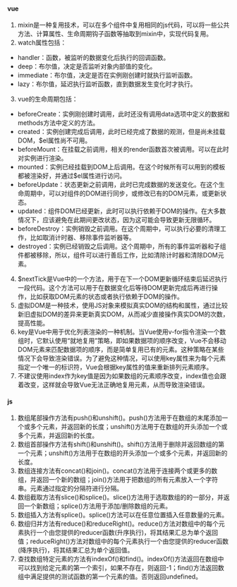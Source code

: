 #### vue

1. mixin是一种复用技术，可以在多个组件中复用相同的js代码，可以将一些公共方法、计算属性、生命周期钩子函数等抽取到mixin中，实现代码复用。
2. watch属性包括：
* handler：函数，被监听的数据变化后执行的回调函数。
* deep：布尔值，决定是否监听对象内部值的变化。
* immediate：布尔值，决定是否在实例刚创建时就执行监听函数。
* lazy：布尔值，延迟执行监听函数，直到数据发生变化时才执行。
3. vue的生命周期包括：
* beforeCreate：实例刚创建时调用，此时还没有调用data选项中定义的数据和methods方法中定义的方法。
* created：实例创建完成后调用，此时已经完成了数据的观测，但是尚未挂载DOM，$el属性尚不可用。
* beforeMount：在挂载之前调用，相关的render函数首次被调用。可以在此时对实例进行渲染。
* mounted：实例已经挂载到DOM上后调用。在这个时候所有可以用到的模板都被渲染好，并通过$el属性进行访问。
* beforeUpdate：状态更新之前调用，此时已完成数据的发送变化。在这个生命周期中，可以对组件的DOM进行同步，或修改已有的DOM元素，或更新状态。
* updated：组件DOM已经更新，此时可以执行依赖于DOM的操作。在大多数情况下，应该避免在此期间更改状态，因为这可能会导致更新无限循环。
* beforeDestroy：实例销毁之前调用。在这个周期中，可以执行必要的清理工作，比如取消计时器、移除事件监听器等。
* destroyed：实例已经销毁之后调用。这个周期中，所有的事件监听器和子组件都被移除，所以，组件可以进行善后工作，比如清除计时器和清除DOM元素。
4. $nextTick是Vue中的一个方法，用于在下一个DOM更新循环结束后延迟执行一段代码。这个方法可以用于在数据变化后等待DOM更新完成后再进行操作，比如获取DOM元素的状态或者执行依赖于DOM的操作。
5. 虚拟DOM是一种技术，使用JS对象来模拟真实DOM的结构和属性，通过比较新旧虚拟DOM的差异来更新真实DOM，从而减少直接操作真实DOM的次数，提高性能。
6. key是Vue中用于优化列表渲染的一种机制。当Vue使用v-for指令渲染一个数组时，它默认使用“就地复用”策略，即如果数据项的顺序改变，Vue不会移动DOM元素来匹配数据项的顺序，而是简单复用已有的元素。这种策略在某些情况下会导致渲染错误。为了避免这种情况，可以使用key属性来为每个元素指定一个唯一的标识符，Vue会根据key属性的值来重新排列元素顺序。
7. 不建议使用index作为key值是因为如果数组的元素顺序改变，index值也会跟着改变，这样就会导致Vue无法正确地复用元素，从而导致渲染错误。

#### js

1. 数组尾部操作方法有push()和unshift()。push()方法用于在数组的末尾添加一个或多个元素，并返回新的长度；unshift()方法用于在数组的开头添加一个或多个元素，并返回新的长度。
2. 数组首部操作方法有shift()和unshift()。shift()方法用于删除并返回数组的第一个元素；unshift()方法用于在数组的开头添加一个或多个元素，并返回新的长度。
3. 数组连接方法有concat()和join()。concat()方法用于连接两个或更多的数组，并返回一个新的数组；join()方法用于把数组的所有元素放入一个字符串。元素通过指定的分隔符进行分隔。
4. 数组截取方法有slice()和splice()。slice()方法用于选取数组的的一部分，并返回一个新数组；splice()方法用于添加/删除数组的元素。
5. 数组插入方法有splice()。splice()方法可以在任意位置插入任意数量的元素。
6. 数组归并方法有reduce()和reduceRight()。reduce()方法对数组中的每个元素执行一个由您提供的reducer函数(升序执行)，将其结果汇总为单个返回值；reduceRight()方法对数组中的每个元素执行一个由您提供的reducer函数(降序执行)，将其结果汇总为单个返回值。
7. 查找数组特定元素的方法有indexOf()和find()。indexOf()方法返回在数组中可以找到给定元素的第一个索引，如果不存在，则返回-1；find()方法返回数组中满足提供的测试函数的第一个元素的值。否则返回undefined。